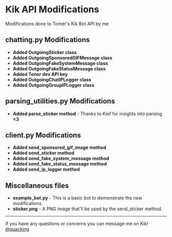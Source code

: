 # Kik API Modifications
Modifications done to Tomer's Kik Bot API by me

## chatting.py Modifications
* **Added OutgoingSticker class**
* **Added OutgoingSponsoredGIFMessage class**
* **Added OutgoingFakeSystemMessage class**
* **Added OutgoingFakeStatusMessage class**
* **Added Tenor dev API key**
* **Added OutgoingChatIPLogger class**
* **Added OutgoingGroupIPLogger class**

## parsing_utilities.py Modifications
* **Added parse_sticker method** - Thanks to Kief for insights into parsing **<3**

## client.py Modifications
* **Added send_sponsored_gif_image method**
* **Added send_sticker method**
* **Added send_fake_system_message method**
* **Added send_fake_status_message method**
* **Added send_ip_logger method**

## Miscellaneous files
* **example_bot.py** - This is a basic bot to demonstrate the new modifications.
* **sticker.png** - A PNG image that'll be used by the send_sticker method.

***
If you have any questions or concerns you can message me on Kik!
[@quacking](https://kik.me/quacking)
